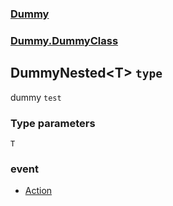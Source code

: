 ### [Dummy](./Dummy.md 'Dummy')
### [Dummy.DummyClass](./Dummy-DummyClass.md 'Dummy.DummyClass')
## DummyNested&lt;T&gt; `type`
dummy `test`
### Type parameters

<a name='Dummy-DummyClass-DummyNested-T--T'></a>
`T`
>
### event
- [Action](./Dummy-DummyClass-DummyNested-T--Action.md 'Dummy.DummyClass.DummyNested&lt;T&gt;.Action')
